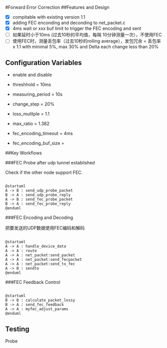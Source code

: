 
#Forward Error Correction
##Features and Design
- [x] compitable with existing version 1.1
- [x] adding FEC enconding and deconding to net_packet.c
- [x] 4ms wait or xxx buf limit to trigger the FEC encoding and sent 
- [ ] 如果延时小于10ms (过去10秒的平均值，每隔 10分钟测量一次），不使用FEC
- [ ] 使用FEC时，测量丢包率（过去10秒的rolling average），发包冗余 = 丢包率 x 1.1 with minimal 5%, max 30% and Delta each change less than 20%

## Configuration Variables

- enable and disable

- threshhold = 10ms
- measuring_period = 10s
- change_step = 20%
- loss_mulitple = 1.1

- max_ratio = 1.382
- fec_encoding_timeout = 4ms
- fec_encoding_buf_size = 

##Key Workflows

###FEC Probe after udp tunnel established

Check if the other node support FEC.

```

@startuml
A -> B : send_udp_probe_packet
B -> A : send_udp_probe_reply
A -> B : send_fec_probe_packet
B -> A : send_fec_probe_reply
@enduml

```

###FEC Encoding and Decoding

把要发送的UDP数据使用FEC编码和解码

```

@startuml
A -> A : handle_device_data
A -> A : route
A -> A : net_packet:send_packet
A -> A : net_packet:send_fecpacket
A -> A : net_packet:send_to_fec
A -> B : sendto
@enduml

```



###FEC Feedback Control

```

@startuml
B -> B : calculate_packet_lossy
B -> A : send_fec_feedback
A -> A : myfec_adjust_params
@enduml

```

## Testing

Probe
